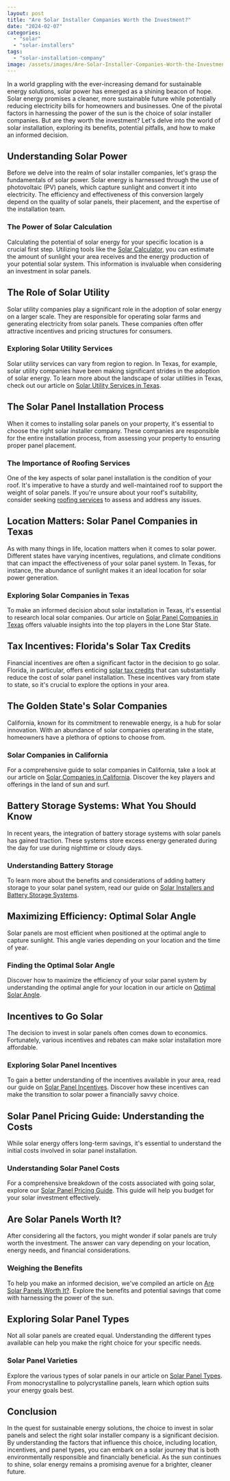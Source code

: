 ```yaml
---
layout: post
title: "Are Solar Installer Companies Worth the Investment?"
date: "2024-02-07"
categories: 
  - "solar"
  - "solar-installers"
tags: 
  - "solar-installation-company"
image: /assets/images/Are-Solar-Installer-Companies-Worth-the-Investment-preview.jpg
---
```


In a world grappling with the ever-increasing demand for sustainable energy solutions, solar power has emerged as a shining beacon of hope. Solar energy promises a cleaner, more sustainable future while potentially reducing electricity bills for homeowners and businesses. One of the pivotal factors in harnessing the power of the sun is the choice of solar installer companies. But are they worth the investment? Let's delve into the world of solar installation, exploring its benefits, potential pitfalls, and how to make an informed decision.

## Understanding Solar Power

Before we delve into the realm of solar installer companies, let's grasp the fundamentals of solar power. Solar energy is harnessed through the use of photovoltaic (PV) panels, which capture sunlight and convert it into electricity. The efficiency and effectiveness of this conversion largely depend on the quality of solar panels, their placement, and the expertise of the installation team.

### The Power of Solar Calculation

Calculating the potential of solar energy for your specific location is a crucial first step. Utilizing tools like the [Solar Calculator](/solar-calculator/), you can estimate the amount of sunlight your area receives and the energy production of your potential solar system. This information is invaluable when considering an investment in solar panels.

## The Role of Solar Utility

Solar utility companies play a significant role in the adoption of solar energy on a larger scale. They are responsible for operating solar farms and generating electricity from solar panels. These companies often offer attractive incentives and pricing structures for consumers.

### Exploring Solar Utility Services

Solar utility services can vary from region to region. In Texas, for example, solar utility companies have been making significant strides in the adoption of solar energy. To learn more about the landscape of solar utilities in Texas, check out our article on [Solar Utility Services in Texas](/solar-utility/).

## The Solar Panel Installation Process

When it comes to installing solar panels on your property, it's essential to choose the right solar installer company. These companies are responsible for the entire installation process, from assessing your property to ensuring proper panel placement.

### The Importance of Roofing Services

One of the key aspects of solar panel installation is the condition of your roof. It's imperative to have a sturdy and well-maintained roof to support the weight of solar panels. If you're unsure about your roof's suitability, consider seeking [roofing services](/roofing-services/) to assess and address any issues.

## Location Matters: Solar Panel Companies in Texas

As with many things in life, location matters when it comes to solar power. Different states have varying incentives, regulations, and climate conditions that can impact the effectiveness of your solar panel system. In Texas, for instance, the abundance of sunlight makes it an ideal location for solar power generation.

### Exploring Solar Companies in Texas

To make an informed decision about solar installation in Texas, it's essential to research local solar companies. Our article on [Solar Panel Companies in Texas](/solar-panel-companies-in-texas/) offers valuable insights into the top players in the Lone Star State.

## Tax Incentives: Florida's Solar Tax Credits

Financial incentives are often a significant factor in the decision to go solar. Florida, in particular, offers enticing [solar tax credits](/florida-solar-tax-credits/) that can substantially reduce the cost of solar panel installation. These incentives vary from state to state, so it's crucial to explore the options in your area.

## The Golden State's Solar Companies

California, known for its commitment to renewable energy, is a hub for solar innovation. With an abundance of solar companies operating in the state, homeowners have a plethora of options to choose from.

### Solar Companies in California

For a comprehensive guide to solar companies in California, take a look at our article on [Solar Companies in California](/solar-companies-in-california/). Discover the key players and offerings in the land of sun and surf.

## Battery Storage Systems: What You Should Know

In recent years, the integration of battery storage systems with solar panels has gained traction. These systems store excess energy generated during the day for use during nighttime or cloudy days.

### Understanding Battery Storage

To learn more about the benefits and considerations of adding battery storage to your solar panel system, read our guide on [Solar Installers and Battery Storage Systems](/solar-installers-and-battery-storage-systems-what-you-should-know/).

## Maximizing Efficiency: Optimal Solar Angle

Solar panels are most efficient when positioned at the optimal angle to capture sunlight. This angle varies depending on your location and the time of year.

### Finding the Optimal Solar Angle

Discover how to maximize the efficiency of your solar panel system by understanding the optimal angle for your location in our article on [Optimal Solar Angle](/optimal-solar-angle/).

## Incentives to Go Solar

The decision to invest in solar panels often comes down to economics. Fortunately, various incentives and rebates can make solar installation more affordable.

### Exploring Solar Panel Incentives

To gain a better understanding of the incentives available in your area, read our guide on [Solar Panel Incentives](/solar-panel-incentives/). Discover how these incentives can make the transition to solar power a financially savvy choice.

## Solar Panel Pricing Guide: Understanding the Costs

While solar energy offers long-term savings, it's essential to understand the initial costs involved in solar panel installation.

### Understanding Solar Panel Costs

For a comprehensive breakdown of the costs associated with going solar, explore our [Solar Panel Pricing Guide](/solar-panel-pricing-guide-understanding-the-costs-of-going-solar/). This guide will help you budget for your solar investment effectively.

## Are Solar Panels Worth It?

After considering all the factors, you might wonder if solar panels are truly worth the investment. The answer can vary depending on your location, energy needs, and financial considerations.

### Weighing the Benefits

To help you make an informed decision, we've compiled an article on [Are Solar Panels Worth It?](/are-solar-panels-worth-it/). Explore the benefits and potential savings that come with harnessing the power of the sun.

## Exploring Solar Panel Types

Not all solar panels are created equal. Understanding the different types available can help you make the right choice for your specific needs.

### Solar Panel Varieties

Explore the various types of solar panels in our article on [Solar Panel Types](/solar-panel-types/). From monocrystalline to polycrystalline panels, learn which option suits your energy goals best.

## Conclusion

In the quest for sustainable energy solutions, the choice to invest in solar panels and select the right solar installer company is a significant decision. By understanding the factors that influence this choice, including location, incentives, and panel types, you can embark on a solar journey that is both environmentally responsible and financially beneficial. As the sun continues to shine, solar energy remains a promising avenue for a brighter, cleaner future.
